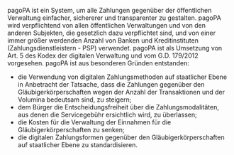 pagoPA ist ein System, um alle Zahlungen gegenüber der öffentlichen Verwaltung einfacher, sichererer und transparenter zu gestalten. pagoPA wird verpflichtend von allen öffentlichen Verwaltungen und von den anderen Subjekten, die gesetzlich dazu verpflichtet sind, und von einer immer größer werdenden Anzahl von Banken und Kreditinstituten (Zahlungsdienstleistern - PSP) verwendet. pagoPA ist als Umsetzung von Art. 5 des Kodex der digitalen Verwaltung und vom G.D. 179/2012 vorgesehen. pagoPA ist aus besonderen Gründen entstanden:

- die Verwendung von digitalen Zahlungsmethoden auf staatlicher Ebene in Anbetracht der Tatsache, dass die Zahlungen gegenüber den Gläubigerkörperschaften wegen der Anzahl der Transaktionen und der Volumina bedeutsam sind, zu steigern;
- dem Bürger die Entscheidungsfreiheit über die Zahlungsmodalitäten, aus denen die Servicegebühr ersichtlich wird, zu überlassen;
- die Kosten für die Verwaltung der Einnahmen für die Gläubigerkörperschaften zu senken;
- die digitalen Zahlungsformen gegenüber den Gläubigerkörperschaften auf staatlicher Ebene zu standardisieren.